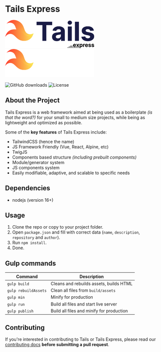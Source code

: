 <!-- Tails Express v2.1.0.220831 -->

# Tails Express

<p>
	<img src="./.github/express-logo-light.svg#gh-light-mode-only" alt="Tailwind CSS" width="292" height="92">
	<img src="./.github/express-logo-dark.svg#gh-dark-mode-only" alt="Tailwind CSS" width="292" height="92">
</p>

![GitHub downloads](https://img.shields.io/github/downloads/asertym/Tails-Express/total)
![License](https://img.shields.io/github/license/asertym/Tails-Express)

## About the Project

Tails Express is a web framework aimed at being used as a boilerplate _(is that the word?)_ for your small to medium size projects, while being as lightweight and optimized as possible.

Some of the **key features** of Tails Express include:

- TailwindCSS (hence the name)
- JS Framework Friendly (Vue, React, Alpine, etc)
- TwigJS
- Components based structure _(including prebuilt components)_
- Module/generator system
- JS components system
- Easily modifiable, adaptive, and scalable to specific needs

## Dependencies

- nodejs (version 16+)

## Usage

1. Clone the repo or copy to your project folder.
2. Open `package.json` and fill with correct data (`name`, `description`, `repository` and `author`).
3. Run `npm install`.
4. Done.

## Gulp commands

| Command              | Description                               |
| -------------------- | ----------------------------------------- |
| `gulp build`         | Cleans and rebuilds assets, builds HTML   |
| `gulp rebuildAssets` | Clean all files from `build/assets`       |
| `gulp min`           | Minify for production                     |
| `gulp run`           | Build all files and start live server     |
| `gulp publish`       | Build all files and minify for production |

## Contributing

If you're interested in contributing to Tails or Tails Express, please read our [contributing docs](https://github.com/asertym/Tails-Express/blob/master/.github/CONTRIBUTING.md) **before submitting a pull request**.
